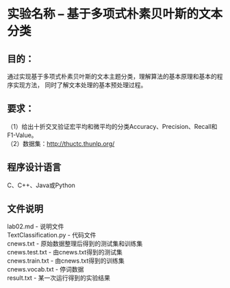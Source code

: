 # 实验名称 – 基于多项式朴素贝叶斯的文本分类

## 目的：
通过实现基于多项式朴素贝叶斯的文本主题分类，理解算法的基本原理和基本的程序实现方法，
同时了解文本处理的基本预处理过程。

## 要求：
（1）给出十折交叉验证宏平均和微平均的分类Accuracy、Precision、Recall和F1-Value。\
（2）数据集：http://thuctc.thunlp.org/

## 程序设计语言
   C、C++、Java或Python

## 文件说明
lab02.md - 说明文件\
TextClassification.py - 代码文件\
cnews.txt - 原始数据整理后得到的测试集和训练集\
cnews.test.txt - 由cnews.txt得到的测试集\
cnews.train.txt - 由cnews.txt得到的训练集\
cnews.vocab.txt - 停词数据\
result.txt - 某一次运行得到的实验结果
